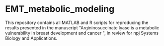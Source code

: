 # EMT_metabolic_modeling
This repository contains all MATLAB and R scripts for reproducing the results presented in the manuscript "Argininosuccinate lyase is a metabolic vulnerability in breast development and cancer ", in review for npj Systems Biology and Applications.
